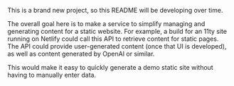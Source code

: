 This is a brand new project, so this README will be developing over time.

The overall goal here is to make a service to simplify managing and generating
content for a static website. For example, a build for an 11ty site running on
Netlify could call this API to retrieve content for static pages. The API could
provide user-generated content (once that UI is developed), as well as content
generated by OpenAI or similar.

This would make it easy to quickly generate a demo static site without having to
manually enter data.

